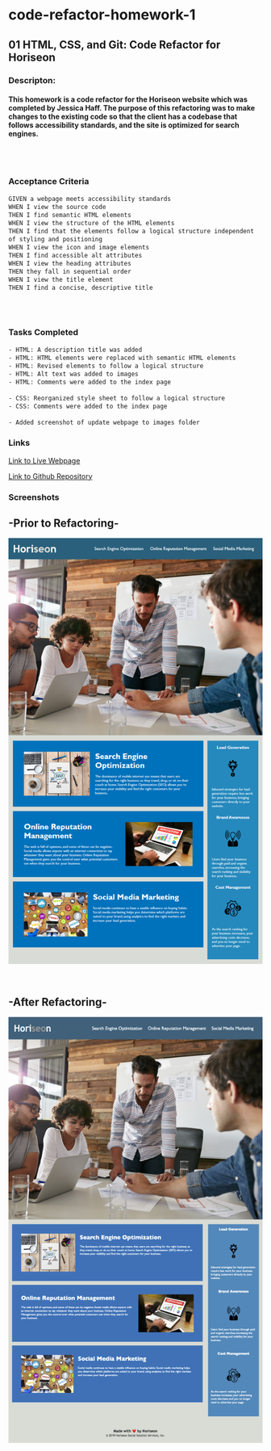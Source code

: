 # code-refactor-homework-1

## 01 HTML, CSS, and Git: Code Refactor for Horiseon

### Descripton:
#### This homework is a code refactor for the Horiseon website which was completed by Jessica Haff. The purpose of this refactoring was to make changes to the existing code so that the client has a codebase that follows accessibility standards, and the site is optimized for search engines.
<br>
<br>

### Acceptance Criteria
```
GIVEN a webpage meets accessibility standards
WHEN I view the source code
THEN I find semantic HTML elements
WHEN I view the structure of the HTML elements
THEN I find that the elements follow a logical structure independent of styling and positioning
WHEN I view the icon and image elements
THEN I find accessible alt attributes
WHEN I view the heading attributes
THEN they fall in sequential order
WHEN I view the title element
THEN I find a concise, descriptive title
```
<br>
<br>

### Tasks Completed
```
- HTML: A description title was added 
- HTML: HTML elements were replaced with semantic HTML elements
- HTML: Revised elements to follow a logical structure
- HTML: Alt text was added to images
- HTML: Comments were added to the index page

- CSS: Reorganized style sheet to follow a logical structure
- CSS: Comments were added to the index page

- Added screenshot of update webpage to images folder
```

### Links
[Link to Live Webpage](https://jesshaff.github.io/code-refactor-homework-1/) 

[Link to Github Repository](https://github.com/jesshaff/code-refactor-homework-1/)

### Screenshots
## -Prior to Refactoring-

![Web Prior to Refactoring](assets/images/01-html-css-git-homework-demo.png)

<br>

## -After Refactoring-

![Webpage After Refactoring](assets/images/horiseon-webpage-after-refactoring-resized.png)
